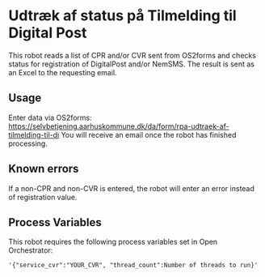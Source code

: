 # Udtræk af status på Tilmelding til Digital Post

This robot reads a list of CPR and/or CVR sent from OS2forms and checks status for registration of DigitalPost and/or NemSMS.
The result is sent as an Excel to the requesting email.

## Usage
Enter data via OS2forms: https://selvbetjening.aarhuskommune.dk/da/form/rpa-udtraek-af-tilmelding-til-di
You will receive an email once the robot has finished processing.

## Known errors
If a non-CPR and non-CVR is entered, the robot will enter an error instead of registration value.

## Process Variables
This robot requires the following process variables set in Open Orchestrator:
```
'{"service_cvr":"YOUR_CVR", "thread_count":Number of threads to run}'
```

